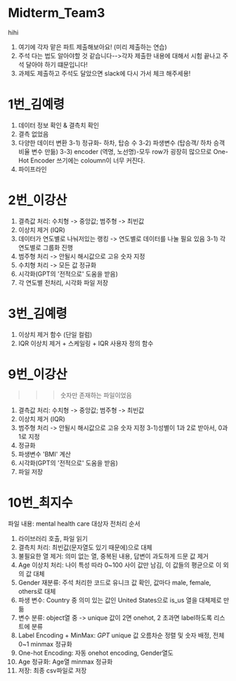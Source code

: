 # Midterm_Team3
hihi

1. 여기에 각자 맡은 파트 제출해보아요! (미리 제출하는 연습)
2. 주석 다는 법도 알아야할 것 같습니다-->각자 제출한 내용에 대해서 시험 끝나고 주석 달아야 하기 떄문입니다!
3. 과제도 제출하고 주석도 달았으면 slack에 다시 가서 체크 해주세용!


# 1번_김예령
1) 데이터 정보 확인 & 결측치 확인
2) 결측 없었음
3) 다양한 데이터 변환
  3-1) 정규화- 하차, 탑승 수
  3-2) 파생변수 (탑승객/ 하차 승객 비율 변수 만듦)
  3-3) encoder (역명, 노선명)-모두 row가 굉장히 많으므로 One-Hot Encoder 쓰기에는 coloumn이 너무 커진다.
4) 파이프라인

# 2번_이강산
1) 결측값 처리: 수치형 -> 중앙값; 범주형 -> 최빈값
2) 이상치 제거 (IQR)
3) 데이터가 연도별로 나눠저있는 랭킹 -> 연도별로 데이터를 나눌 필요 있음
     3-1) 각 연도별로 그룹화 진행
4) 범주형 처리 -> 안될시 해시값으로 고유 숫자 지정
5) 수치형 처리 -> 모든 값 정규화
6) 시각화(GPT의 '전적으로' 도움을 받음)
7) 각 연도별 전처리, 시각화 파일 저장
   
# 3번_김예령
 1) 이상치 제거 함수 (단일 컬럼)
 2) IQR 이상치 제거 + 스케일링 + IQR 사용자 정의 함수

# 9번_이강산
>>> 숫자만 존재하는 파일이었음
1) 결측값 처리: 수치형 -> 중앙값; 범주형 -> 최빈값
2) 이상치 제거 (IQR)
3) 범주형 처리 -> 안될시 해시값으로 고유 숫자 지정
    3-1)성별이 1과 2로 받아서, 0과 1로 지정
4) 정규화
5) 파생변수 'BMI' 계산
6) 시각화(GPT의 '전적으로' 도움을 받음)
7) 파일 저장

# 10번_최지수
파일 내용: mental health care 대상자
전처리 순서
1) 라이브러리 호출, 파일 읽기
2) 결측치 처리: 최빈값(문자열도 있기 때문에)으로 대체
3) 불필요한 열 제거: 의미 없는 열, 중복된 내용, 답변이 과도하게 드문 값 제거
4) Age 이상치 처리: 나이 특성 따라 0~100 사이 값만 남김, 이 값들의 평균으로 이 외의 값 대체
5) Gender 재분류: 주석 처리한 코드로 유니크 값 확인, 값마다 male, female, others로 대체
6) 파생 변수: Country 중 의미 있는 값인 United States으로 is_us 열을 대체제로 만듦
7) 변수 분류: object열 중 -> unique 값이 2면 onehot, 2 초과면 label하도록 리스트에 분류
8) Label Encoding + MinMax: *GPT* unique 값 오름차순 정렬 및 숫자 배정, 전체 0~1 minmax 정규화
9) One-hot Encoding: 자동 onehot encoding, Gender열도
10) Age 정규화: Age열 minmax 정규화
11) 저장: 최종 csv파일로 저장
